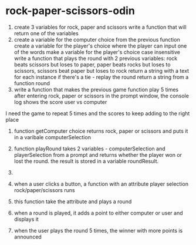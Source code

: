 # rock-paper-scissors-odin
1. create 3 variables for rock, paper and scissors
write a function that will return one of the variables
2. create a variable for the computer choice from the previous function
create a variable for the player's choice where the player can input one of the words
make a variable for the player's choice case insensitive
write a function that plays the round with 2 previous variables: rock beats scissors but loses to paper, paper beats rocks but loses to scissors, scissors beat paper but loses to rock
return a string with a text for each instance
if there's a tie - replay the round
return a string from a function round
3. write a function that makes the previous game function play 5 times
after entering rock, paper or scissors in the prompt window, the console log shows the score user vs computer

I need the game to repeat 5 times and the scores to keep adding to the right place


1. function getComputer choice returns rock, paper or scissors and puts it in a varibale computerSelection
2. function playRound takes 2 variables - computerSelection and playerSelection from a prompt and returns whether the player won or lost the round. the result is stored in a variable roundResult.
3. 


1. when a user clicks a button, a function with an attribute player selection rock/paper/scissors runs
2. this function take the attribute and plays a round
3. when a round is played, it adds a point to either computer or user and displays it
4. when the user plays the round 5 times, the winner with more points is announced